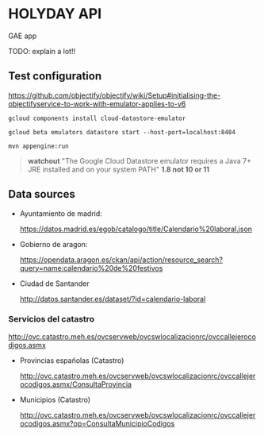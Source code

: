 # HOLYDAY API

GAE app

TODO: explain a lot!!

## Test configuration

https://github.com/objectify/objectify/wiki/Setup#initialising-the-objectifyservice-to-work-with-emulator-applies-to-v6

    gcloud components install cloud-datastore-emulator
    
    gcloud beta emulators datastore start --host-port=localhost:8484
    
    mvn appengine:run
    
>**watchout** "The Google Cloud Datastore emulator requires a Java 7+ JRE installed and on your system PATH" 
**1.8 not 10 or 11**
    
## Data sources

* Ayuntamiento de madrid:

    https://datos.madrid.es/egob/catalogo/title/Calendario%20laboral.json

* Gobierno de aragon:

    https://opendata.aragon.es/ckan/api/action/resource_search?query=name:calendario%20de%20festivos
    
* Ciudad de Santander

    http://datos.santander.es/dataset/?id=calendario-laboral
    
### Servicios del catastro

http://ovc.catastro.meh.es/ovcservweb/ovcswlocalizacionrc/ovccallejerocodigos.asmx
    
* Provincias españolas (Catastro)

    http://ovc.catastro.meh.es/ovcservweb/ovcswlocalizacionrc/ovccallejerocodigos.asmx/ConsultaProvincia
    
* Municipios (Catastro)

    http://ovc.catastro.meh.es/ovcservweb/ovcswlocalizacionrc/ovccallejerocodigos.asmx?op=ConsultaMunicipioCodigos
    